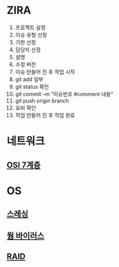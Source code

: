 
# ZIRA
1.	프로젝트 설정
2.	이슈 유형 선정
3.	기한 선정
4.	담당자 선정
5.	설명
6.	수정 버전
7.	이슈 만들어 진 후 작업 시작
8.	git add 일부
9.	git status 확인
10.	git commit –m “이슈번호 #comment 내용”
11.	git push origin branch
12.	요비 확인
13.	작업 만들어 진 후 작업 완료



# 네트워크

## [OSI 7계층](https://jhnyang.tistory.com/194)



# OS
## [스레싱](https://faithpac27.tistory.com/entry/%EC%93%B0%EB%A0%88%EC%8B%B1-Thrashing-%EC%9D%B4%EB%9E%80)

## [웜 바이러스](https://m.blog.naver.com/skinfosec2000/221327717027)

## [RAID](http://blog.naver.com/PostView.nhn?blogId=scrolldown&logNo=220981477416)
